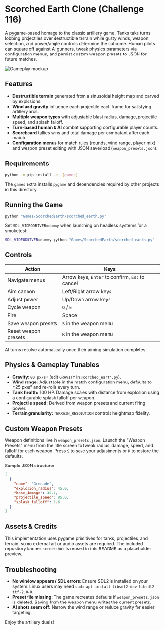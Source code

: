 # Scorched Earth Clone (Challenge 116)

A pygame-based homage to the classic artillery game. Tanks take turns lobbing
projectiles over destructible terrain while gusty winds, weapon selection, and
power/angle controls determine the outcome. Human pilots can square off against
AI gunners, tweak physics parameters via configuration menus, and persist custom
weapon presets to JSON for future matches.

![Gameplay mockup](../programming%20challenges.png)

## Features

- **Destructible terrain** generated from a sinusoidal height map and carved by
  explosions.
- **Wind and gravity** influence each projectile each frame for satisfying
  artillery arcs.
- **Multiple weapon types** with adjustable blast radius, damage, projectile
  speed, and splash falloff.
- **Turn-based human & AI** combat supporting configurable player counts.
- **Scoreboard** tallies wins and total damage per combatant after each match.
- **Configuration menus** for match rules (rounds, wind range, player mix) and
  weapon preset editing with JSON save/load (`weapon_presets.json`).

## Requirements

```bash
python -m pip install -e .[games]
```

The `games` extra installs `pygame` and dependencies required by other projects
in this directory.

## Running the Game

```bash
python "Games/ScorchedEarth/scorched_earth.py"
```

Set `SDL_VIDEODRIVER=dummy` when launching on headless systems for a smoketest:

```bash
SDL_VIDEODRIVER=dummy python "Games/ScorchedEarth/scorched_earth.py"
```

## Controls

| Action | Keys |
| ------ | ---- |
| Navigate menus | Arrow keys, `Enter` to confirm, `Esc` to cancel |
| Aim cannon | Left/Right arrow keys |
| Adjust power | Up/Down arrow keys |
| Cycle weapon | `Q` / `E` |
| Fire | Space |
| Save weapon presets | `S` in the weapon menu |
| Reset weapon presets | `R` in the weapon menu |

AI turns resolve automatically once their aiming simulation completes.

## Physics & Gameplay Tunables

- **Gravity:** `80 px/s²` (edit `GRAVITY` in `scorched_earth.py`).
- **Wind range:** Adjustable in the match configuration menu, defaults to
  ±25 px/s² and re-rolls every turn.
- **Tank health:** 100 HP. Damage scales with distance from explosion using a
  configurable splash falloff per weapon.
- **Projectile speed:** Derived from weapon presets and current firing power.
- **Terrain granularity:** `TERRAIN_RESOLUTION` controls heightmap fidelity.

## Custom Weapon Presets

Weapon definitions live in `weapon_presets.json`. Launch the "Weapon Presets"
menu from the title screen to tweak radius, damage, speed, and falloff for each
weapon. Press `S` to save your adjustments or `R` to restore the defaults.

Sample JSON structure:

```json
[
  {
    "name": "Grenade",
    "explosion_radius": 45.0,
    "base_damage": 35.0,
    "projectile_speed": 85.0,
    "splash_falloff": 0.6
  }
]
```

## Assets & Credits

This implementation uses pygame primitives for tanks, projectiles, and terrain,
so no external art or audio assets are required. The included repository banner
`screenshot` is reused in this README as a placeholder preview.

## Troubleshooting

- **No window appears / SDL errors:** Ensure SDL2 is installed on your system.
  Linux users may need `sudo apt install libsdl2-dev libsdl2-ttf-2.0-0`.
- **Preset file missing:** The game recreates defaults if `weapon_presets.json`
  is deleted. Saving from the weapon menu writes the current presets.
- **AI shots seem off:** Narrow the wind range or reduce gravity for easier
  targeting.

Enjoy the artillery duels!
